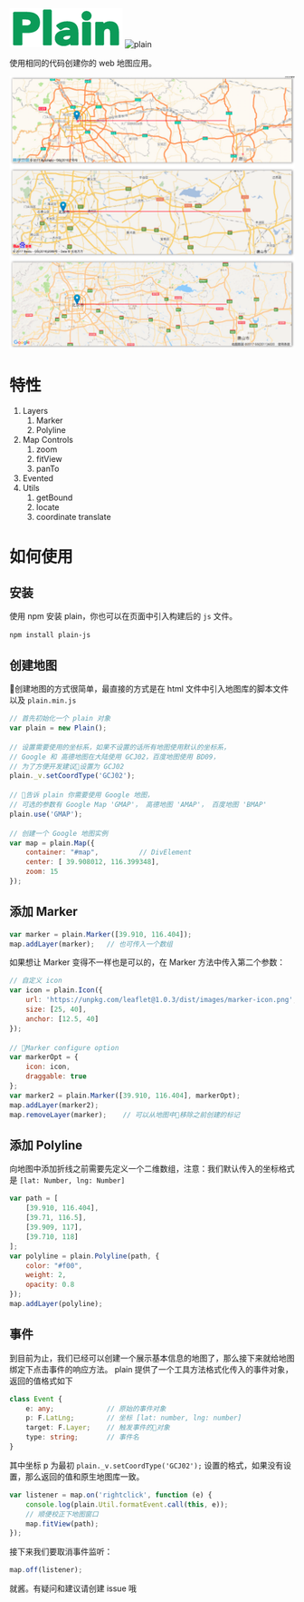 ![plain](./images/plain.png)
![plain](https://travis-ci.org/XingzheFE/plain.svg?branch=master)

使用相同的代码创建你的 web 地图应用。

![example](./images/example.png)

# 特性
1. Layers
    1. Marker
    2. Polyline
2. Map Controls
    1. zoom
    2. fitView
    3. panTo
3. Evented
4. Utils
    1. getBound
    2. locate
    3. coordinate translate

# 如何使用

## 安装
使用 npm 安装 plain，你也可以在页面中引入构建后的 `js` 文件。

`npm install plain-js`

## 创建地图
创建地图的方式很简单，最直接的方式是在 html 文件中引入地图库的脚本文件以及 `plain.min.js`
```javascript
// 首先初始化一个 plain 对象
var plain = new Plain();

// 设置需要使用的坐标系，如果不设置的话所有地图使用默认的坐标系，
// Google 和 高德地图在大陆使用 GCJ02，百度地图使用 BD09，
// 为了方便开发建议设置为 GCJ02
plain._v.setCoordType('GCJ02');

// 告诉 plain 你需要使用 Google 地图，
// 可选的参数有 Google Map 'GMAP'， 高德地图 'AMAP'， 百度地图 'BMAP'
plain.use('GMAP');

// 创建一个 Google 地图实例
var map = plain.Map({
    container: "#map",          // DivElement
    center: [ 39.908012, 116.399348],
    zoom: 15
});
```

## 添加 Marker
```javascript
var marker = plain.Marker([39.910, 116.404]);
map.addLayer(marker);   // 也可传入一个数组
```
如果想让 Marker 变得不一样也是可以的，在 Marker 方法中传入第二个参数：
```javascript
// 自定义 icon
var icon = plain.Icon({
    url: 'https://unpkg.com/leaflet@1.0.3/dist/images/marker-icon.png',
    size: [25, 40],
    anchor: [12.5, 40]
});

// Marker configure option
var markerOpt = {
    icon: icon,
    draggable: true
};
var marker2 = plain.Marker([39.910, 116.404], markerOpt);
map.addLayer(marker2);
map.removeLayer(marker);    // 可以从地图中移除之前创建的标记
```

## 添加 Polyline
向地图中添加折线之前需要先定义一个二维数组，注意：我们默认传入的坐标格式是 `[lat: Number, lng: Number]`
```javascript
var path = [
    [39.910, 116.404],
    [39.71, 116.5],
    [39.909, 117],
    [39.710, 118]
];
var polyline = plain.Polyline(path, {
    color: "#f00",
    weight: 2,
    opacity: 0.8
});
map.addLayer(polyline);
```

## 事件
到目前为止，我们已经可以创建一个展示基本信息的地图了，那么接下来就给地图绑定下点击事件的响应方法。
plain 提供了一个工具方法格式化传入的事件对象，返回的值格式如下
```typescript
class Event {
    e: any;             // 原始的事件对象
    p: F.LatLng;        // 坐标 [lat: number, lng: number]
    target: F.Layer;    // 触发事件的对象
    type: string;       // 事件名
}
```
其中坐标 p 为最初 `plain._v.setCoordType('GCJ02');` 设置的格式，如果没有设置，那么返回的值和原生地图库一致。
```javascript
var listener = map.on('rightclick', function (e) {
    console.log(plain.Util.formatEvent.call(this, e));
    // 顺便校正下地图窗口
    map.fitView(path);
});
```
接下来我们要取消事件监听：
```javascript
map.off(listener);
```
就酱。有疑问和建议请创建 issue 哦




